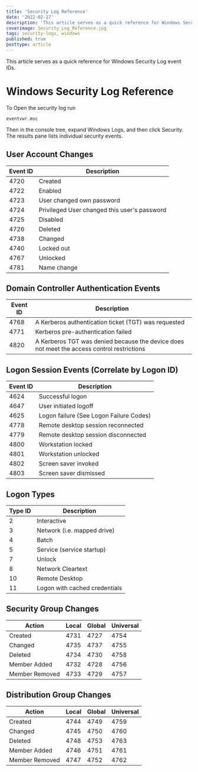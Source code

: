 ```yaml
---
title: 'Security Log Reference'
date: '2022-02-17'
description: 'This article serves as a quick reference for Windows Security Log event IDs.'
coverimage: Security_Log_Reference.jpg
tags: security-logs, windows
published: true
posttype: article
---
```

This article serves as a quick reference for Windows Security Log event IDs.

# Windows Security Log Reference

To Open the security log run
```
eventvwr.msc
```

Then in the console tree, expand Windows Logs, and then click Security. The results pane lists individual security events.

## User Account Changes

| Event ID | Description                                  |
|----------|----------------------------------------------|
| 4720     | Created                                      |
| 4722     | Enabled                                      |
| 4723     | User changed own password                    |
| 4724     | Privileged User changed this user's password |
| 4725     | Disabled                                     |
| 4726     | Deleted                                      |
| 4738     | Changed                                      |
| 4740     | Locked out                                   |
| 4767     | Unlocked                                     |
| 4781     | Name change                                  |

## Domain Controller Authentication Events


| Event ID | Description                                                                                |
|----------|--------------------------------------------------------------------------------------------|
| 4768     | A Kerberos authentication ticket (TGT) was requested                                       |
| 4771     | Kerberos pre-authentication failed                                                         |
| 4820     | A Kerberos TGT was denied because the device does not meet the access control restrictions |


## Logon Session Events (Correlate by Logon ID)

| Event ID | Description                             |
|----------|-----------------------------------------|
| 4624     | Successful logon                        |
| 4647     | User initiated logoff                   |
| 4625     | Logon failure {See Logon Failure Codes) |
| 4778     | Remote desktop session reconnected      |
| 4779     | Remote desktop session disconnected     |
| 4800     | Workstation locked                      |
| 4801     | Workstation unlocked                    |
| 4802     | Screen saver invoked                    |
| 4803     | Screen saver dismissed                  |

## Logon Types

| Type ID | Description                   |
|---------|-------------------------------|
| 2       | Interactive                   |
| 3       | Network (i.e. mapped drive)   |
| 4       | Batch                         |
| 5       | Service (service startup)     |
| 7       | Unlock                        |
| 8       | Network Cleartext             |
| 10      | Remote Desktop                |
| 11      | Logon with cached credentials |


## Security Group Changes


| Action         | Local | Global | Universal |
|----------------|-------|--------|-----------|
| Created        | 4731  | 4727   | 4754      |
| Changed        | 4735  | 4737   | 4755      |
| Deleted        | 4734  | 4730   | 4758      |
| Member Added   | 4732  | 4728   | 4756      |
| Member Removed | 4733  | 4729   | 4757      |


## Distribution Group Changes

| Action         | Local | Global | Universal |
|----------------|-------|--------|-----------|
| Created        | 4744  | 4749   | 4759      |
| Changed        | 4745  | 4750   | 4760      |
| Deleted        | 4748  | 4753   | 4763      |
| Member Added   | 4746  | 4751   | 4761      |
| Member Removed | 4747  | 4752   | 4762      |